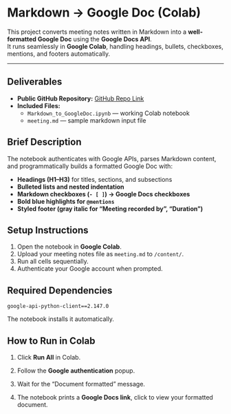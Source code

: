 ﻿
# Markdown → Google Doc (Colab)

This project converts meeting notes written in Markdown into a **well-formatted Google Doc** using the **Google Docs API**.  
It runs seamlessly in **Google Colab**, handling headings, bullets, checkboxes, mentions, and footers automatically.

----------

## Deliverables

-   **Public GitHub Repository:** [GitHub Repo Link](https://github.com/spshah1701/markdown-googledoc-converter)
-   **Included Files:**
    -   `Markdown_to_GoogleDoc.ipynb` — working Colab notebook    
    -   `meeting.md` — sample markdown input file
        



## Brief Description

The notebook authenticates with Google APIs, parses Markdown content, and programmatically builds a formatted Google Doc with:

-   **Headings (H1–H3)** for titles, sections, and subsections  
-   **Bulleted lists and nested indentation**    
-   **Markdown checkboxes (`- [ ]`) → Google Docs checkboxes**
-   **Bold blue highlights for `@mentions`**    
-   **Styled footer (gray italic for “Meeting recorded by”, “Duration”)**
    


## Setup Instructions

1.  Open the notebook in **Google Colab**.   
2.  Upload your meeting notes file as `meeting.md` to `/content/`.    
3.  Run all cells sequentially.    
4.  Authenticate your Google account when prompted.
    


## Required Dependencies

`google-api-python-client==2.147.0` 

The notebook installs it automatically.

##  How to Run in Colab

1.  Click **Run All** in Colab.
    
2.  Follow the **Google authentication** popup.
    
3.  Wait for the “Document formatted” message.
    
4.  The notebook prints a **Google Docs link**, click to view your formatted document.
